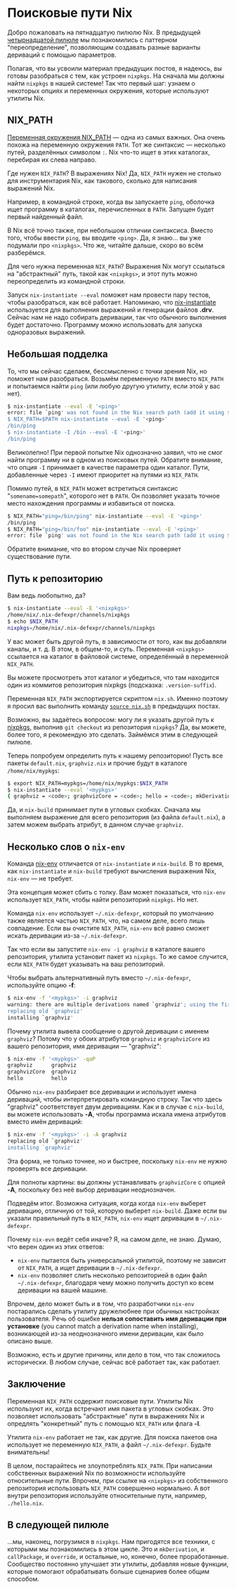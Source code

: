 # Поисковые пути Nix

Добро пожаловать на пятнадцатую пилюлю Nix.
В предыдущей [четырнадцатой пилюле](14-override-design-pattern.md) мы познакомились с паттерном "переопределение", позволяющим создавать разные варианты дериваций с помощью параметров.

Полагая, что вы усвоили материал предыдущих постов, я надеюсь, вы готовы разобраться с тем, как устроен `nixpkgs`.
На сначала мы должны найти `nixpkgs` в нашей системе!
Так что первый шаг: узнаем о некоторых опциях и переменных окружения, которые используют утилиты Nix.

## NIX_PATH

[Переменная окружения NIX_PATH](https://nixos.org/manual/nix/stable/command-ref/env-common.html) — одна из самых важных.
Она очень похожа на переменную окружения `PATH`.
Тот же синтаксис — несколько путей, разделённых символом `:`.
Nix что-то ищет в этих каталогах, перебирая их слева направо.

Где нужен `NIX_PATH`?
В выражениях Nix!
Да, `NIX_PATH` нужен не столько для инструментария Nix, как такового, сколько для написания выражений Nix.

Например, в командной строке, когда вы запускаете `ping`, оболочка ищет программу в каталогах, перечисленных в `PATH`.
Запущен будет первый найденный файл.

В Nix всё точно также, при небольшом отличии синтаксиса.
Вместо того, чтобы ввести `ping`, вы вводите `<ping>`.
Да, я знаю... вы уже подумали про `<nixpkgs>`.
Что же, читайте дальше, скоро во всём разберёмся.

Для чего нужна переменная `NIX_PATH`?
Выражения Nix могут ссылаться на "абстрактный" путь, такой как `<nixpkgs>`, и этот путь можно переопределить из командной строки.

Запуск `nix-instantiate --eval` поможет нам провести пару тестов, чтобы разобраться, как всё работает.
Напоминаю, что [nix-instantiate](https://nixos.org/manual/nix/stable/command-ref/nix-instantiate.html) используется для выполнения выражений и генерации файлов **.drv**.
Сейчас нам не надо собирать деривации, так что обычного выполнения будет достаточно.
Программу можно использовать для запуска одноразовых выражений.

## Небольшая подделка

То, что мы сейчас сделаем, бессмысленно с точки зрения Nix, но поможет нам разобраться.
Возьмём переменную `PATH` вместо `NIX_PATH` и попытаемся найти `ping` (или любую другую утилиту, если этой у вас нет).

```bash
$ nix-instantiate --eval -E '<ping>'
error: file `ping' was not found in the Nix search path (add it using $NIX_PATH or -I)
$ NIX_PATH=$PATH nix-instantiate --eval -E '<ping>'
/bin/ping
$ nix-instantiate -I /bin --eval -E '<ping>'
/bin/ping
```

Великолепно!
При первой попытке Nix однозначно заявил, что не смог найти программу ни в одном из поисковых путей.
Обратите внимание, что опция `-I` принимает в качестве параметра один каталог.
Пути, добавленные через `-I` имеют приоритет на путями из `NIX_PATH`.

Помимо путей, в `NIX_PATH` может встретиться синтаксис "`somename=somepath`", которого нет в `PATH`.
Он позволяет указать точное место нахождения программы и избавиться от поиска.

```bash
$ NIX_PATH="ping=/bin/ping" nix-instantiate --eval -E '<ping>'
/bin/ping
$ NIX_PATH="ping=/bin/foo" nix-instantiate --eval -E '<ping>'
error: file `ping' was not found in the Nix search path (add it using $NIX_PATH or -I)
```

Обратите внимание, что во втором случае Nix проверяет существование пути.

## Путь к репозиторию

Вам ведь любопытно, да?

```bash
$ nix-instantiate --eval -E '<nixpkgs>'
/home/nix/.nix-defexpr/channels/nixpkgs
$ echo $NIX_PATH
nixpkgs=/home/nix/.nix-defexpr/channels/nixpkgs
```

У вас может быть другой путь, в зависимости от того, как вы добавляли каналы, и т. д.
В этом, в общем-то, и суть.
Переменная `<nixpkgs>` ссылается на каталог в файловой системе, определённый в переменной `NIX_PATH`.

Вы можете просмотреть этот каталог и убедиться, что там находится один из коммитов репозитория nixpkgs (подсказка: `.version-suffix`).

Переменная `NIX_PATH` экспортируется скриптом `nix.sh`.
Именно поэтому я просил вас выполнить команду [`source nix.sh`](https://nixos.org/manual/nix/stable/installation/env-variables.html) в предыдущих постах.

Возможно, вы задаётесь вопросом: могу ли я указать другой путь к [nixpkgs](https://github.com/NixOS/nixpkgs), выполнив `git checkout` из репозитория `nixpkgs`?
Да, вы можете, более того, я рекомендую это сделать.
Займёмся этим в следующей пилюле.

Теперь попробуем определить путь к нашему репозиторию!
Пусть все пакеты `default.nix`, `graphviz.nix` и прочие будут в каталоге `/home/nix/mypkgs`:

```bash
$ export NIX_PATH=mypkgs=/home/nix/mypkgs:$NIX_PATH
$ nix-instantiate --eval '<mypkgs>'
{ graphviz = <code>; graphvizCore = <code>; hello = <code>; mkDerivation = <code>; }
```

Да, и `nix-build` принимает пути в угловых скобках.
Сначала мы выполняем выражение для всего репозитория (из файла `default.nix`), а затем можем выбрать атрибут, в данном случае `graphviz`.

## Несколько слов о `nix-env`

Команда [nix-env](https://nixos.org/manual/nix/stable/command-ref/nix-env.html) отличается от `nix-instantiate` и `nix-build`.
В то время, как `nix-instantiate` и `nix-build` требуют вычисления выражения Nix, `nix-env` — не требует.

Эта концепция может сбить с толку.
Вам может показаться, что `nix-env` использует `NIX_PATH`, чтобы найти репозиторий `nixpkgs`.
Но нет.

Команда `nix-env` использует `~/.nix-defexpr`, который по умолчанию также является частью `NIX_PATH`, что, на самом деле, всего лишь совпадение.
Если вы очистите `NIX_PATH`, `nix-env` всё равно сможет искать деривации из-за `~/.nix-defexpr`.

Так что если вы запустите `nix-env -i graphviz` в каталоге вашего репозитория, утилита установит пакет из `nixpkgs`.
То же самое случится, если `NIX_PATH` будет указывать на ваш репозиторий.

Чтобы выбрать альтернативный путь вместо `~/.nix-defexpr`, используйте опцию **-f**:

```bash
$ nix-env -f '<mypkgs>' -i graphviz
warning: there are multiple derivations named `graphviz'; using the first one
replacing old `graphviz'
installing `graphviz'
```

Почему утилита вывела сообщение о другой деривации с именем `graphviz`?
Потому что у обоих атрибутов `graphviz` и `graphvizCore` из вашего репозитория, имя деривации — "graphviz":

```bash
$ nix-env -f '<mypkgs>' -qaP
graphviz      graphviz
graphvizCore  graphviz
hello         hello
```

Обычно `nix-env` разбирает все деривации и использует имена дериваций, чтобы интерпретировать командную строку.
Так что здесь "graphviz" соответствует двум деривациям.
Как и в случае с `nix-build`, вы можете использовать **-A**, чтобы программа искала имена атрибутов вместо имён дериваций:

```bash
$ nix-env -f '<mypkgs>' -i -A graphviz
replacing old `graphviz'
installing `graphviz'
```

Эта форма, не только точнее, но и быстрее, поскольку `nix-env` не нужно проверять все деривации.

Для полноты картины: вы *должны* устанавливать `graphvizCore` с опцией **-A**, поскольку без неё выбор деривации неоднозначен.

Подведём итог.
Возможна ситуация, когда когда `nix-env` выберет деривацию, отличную от той, которую выберет `nix-build`.
Даже если вы указали правильный путь в `NIX_PATH`, `nix-env` ищет деривации в `~/.nix-defexpr`.

Почему `nix-evn` ведёт себя иначе?
Я, на самом деле, не знаю.
Думаю, что верен один из этих ответов:

- `nix-env` пытается быть универсальной утилитой, поэтому не зависит от `NIX_PATH`, а ищет деривации в `~/.nix-defexpr`.
- `nix-env` позволяет слить несколько репозиторией в один файл `~/.nix-defexpr`, благодаря чему можно получить доступ ко всем деривации на вашей машине.

Впрочем, дело может быть и в том, что разработчики `nix-env` постарались сделать утилиту дружелюбнее при обычных настройках пользователя.
Речь об ошибке **нельзя сопоставить имя деривации при установке** (you cannot match a derivation name when installing), возникающей из-за неоднозначного имени деривации, как было описано выше.

Возможно, есть и другие причины, или дело в том, что так сложилось исторически.
В любом случае, сейчас всё работает так, как работает.

## Заключение

Переменная `NIX_PATH` содержит поисковые пути.
Утилиты Nix используют их, когда встречают имя пакета в угловых скобках.
Это позволяет использовать "абстрактные" пути в выражениях Nix и опредлять "конкретный" путь с помощью `NIX_PATH` или флага **-I**.

Утилита `nix-env` работает не так, как другие.
Для поиска пакетов она использует не переменную `NIX_PATH`, а файл `~/.nix-defexpr`.
Будьте внимательны!

В целом, постарайтесь не злоупотреблять `NIX_PATH`.
При написании собственных выражений Nix по возможности используйте относительные пути.
Впрочем, при ссылке на `<nixpkgs>` из собственного репозитория использовать `NIX_PATH` совершенно нормально.
А вот внутри репозитория используйте относительные пути, например, `./hello.nix`.

## В следующей пилюле

...мы, наконец, погрузимся в `nixpkgs`.
Нам пригодятся все техники, с которыми мы познакомились в этом цикле.
Это и `mkDerivation`, и `callPackage`, и `override`, и остальные, но, конечно, более проработанные.
Сообщество постоянно улучшает эти утилиты, добавляя новые функции, которые помогают обрабатывать больше сценариев более общим способом.

